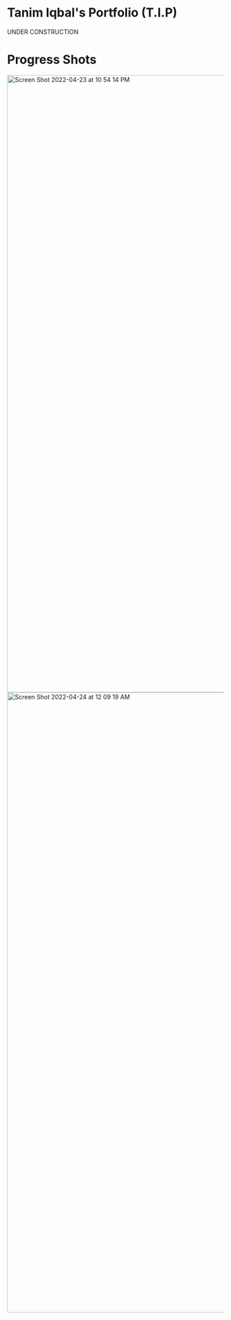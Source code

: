 # Tanim Iqbal's Portfolio (T.I.P)
UNDER CONSTRUCTION

# Progress Shots
<img width="1432" alt="Screen Shot 2022-04-23 at 10 54 14 PM" src="https://user-images.githubusercontent.com/89047977/164956150-2e6a5478-6436-46ae-83d3-2c7ba76a3420.png">

<img width="1439" alt="Screen Shot 2022-04-24 at 12 09 19 AM" src="https://user-images.githubusercontent.com/89047977/164956205-6beab727-4e1a-44e0-941e-6ee11eaa4c1f.png">

